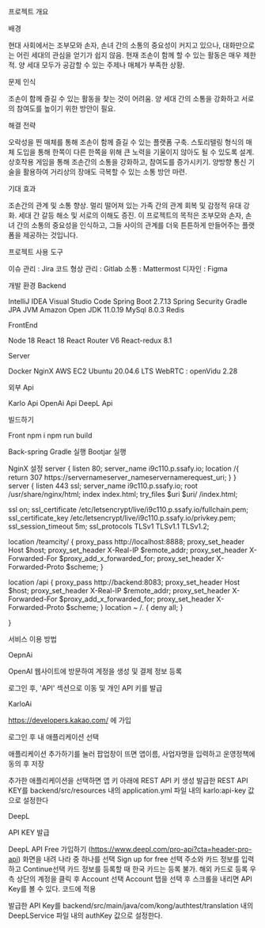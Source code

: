 프로젝트 개요

배경

현대 사회에서는 조부모와 손자, 손녀 간의 소통의 중요성이 커지고 있으나,
대화만으로는 어린 세대의 관심을 얻기가 쉽지 않음.
현재 조손이 함께 할 수 있는 활동은 매우 제한적.
양 세대 모두가 공감할 수 있는 주제나 매체가 부족한 상황.

문제 인식

조손이 함께 즐길 수 있는 활동을 찾는 것이 어려움.
양 세대 간의 소통을 강화하고 서로의 참여도를 높이기 위한 방안이 필요.

해결 전략

오락성을 띈 매체를 통해 조손이 함께 즐길 수 있는 플랫폼 구축.
스토리텔링 형식의 매체 도입을 통해 한쪽이 다른 한쪽을 위해 큰 노력을 기울이지 않아도
될 수 있도록 설계.
상호작용 게임을 통해 조손간의 소통을 강화하고, 참여도를 증가시키기.
양방향 통신 기술을 활용하여 거리상의 장애도 극복할 수 있는 소통 방안 마련.

기대 효과

조손간의 관계 및 소통 향상.
멀리 떨어져 있는 가족 간의 관계 회복 및 감정적 유대 강화.
세대 간 갈등 해소 및 서로의 이해도 증진.
이 프로젝트의 목적은 조부모와 손자, 손녀 간의 소통의 중요성을 인식하고,
그들 사이의 관계를 더욱  튼튼하게 만들어주는 플랫폼을 제공하는 것입니다.


프로젝트 사용 도구

이슈 관리 : Jira
코드 형상 관리 : Gitlab
소통 : Mattermost
디자인 : Figma



개발 환경
Backend

IntelliJ IDEA
Visual Studio Code
Spring Boot 2.7.13
Spring Security
Gradle
JPA
JVM Amazon Open JDK 11.0.19
MySql 8.0.3
Redis

FrontEnd

Node 18
React 18
React Router V6
React-redux 8.1

Server

Docker
NginX
AWS EC2 Ubuntu 20.04.6 LTS
WebRTC : openVidu 2.28

외부 Api

Karlo Api
OpenAi Api
DeepL Api



빌드하기


Front
npm i
npm run build


Back-spring
Gradle 실행
Bootjar 실행


NginX 설정
server {
listen 80;
server_name i9c110.p.ssafy.io;
location /{
return 307 https://servernameserver_nameservern​amerequest_uri;
}
}
server {
listen 443 ssl;
server_name i9c110.p.ssafy.io;
root /usr/share/nginx/html;
index index.html;
try_files $uri $uri/ /index.html;

  ssl     on;
  ssl_certificate /etc/letsencrypt/live/i9c110.p.ssafy.io/fullchain.pem;
  ssl_certificate_key /etc/letsencrypt/live/i9c110.p.ssafy.io/privkey.pem;
  ssl_session_timeout 5m;
  ssl_protocols TLSv1 TLSv1.1 TLSv1.2;

  location /teamcity/ {
      proxy_pass http://localhost:8888;
      proxy_set_header Host $host;
      proxy_set_header X-Real-IP $remote_addr;
      proxy_set_header X-Forwarded-For $proxy_add_x_forwarded_for;
      proxy_set_header X-Forwarded-Proto $scheme;
  }

  location /api {
      proxy_pass http://backend:8083;
      proxy_set_header Host $host;
      proxy_set_header X-Real-IP $remote_addr;
      proxy_set_header X-Forwarded-For $proxy_add_x_forwarded_for;
      proxy_set_header X-Forwarded-Proto $scheme;
  }
  location ~ /\. {
      deny all;
  }


}




서비스 이용 방법


OepnAi


OpenAI 웹사이트에 방문하여 계정을 생성 및 결제 정보 등록


로그인 후, 'API' 섹션으로 이동 및 개인 API 키를 발급




KarloAi


https://developers.kakao.com/ 에 가입


로그인 후 내 애플리케이션 선택


애플리케이션 추가하기를 눌러 팝업창이 뜨면 앱이름, 사업자명을 입력하고 운영정책에 동의 후 저장


추가한 애플리케이션을 선택하면 앱 키 아래에 REST API 키 생성
발급한 REST API KEY를 backend/src/resources 내의
application.yml 파일 내의 karlo:api-key 값으로 설정한다




DeepL


API KEY 발급


DeepL API Free 가입하기 (https://www.deepl.com/pro-api?cta=header-pro-api)
화면을 내려 나라 중 하나를 선택
Sign up for free 선택
주소와 카드 정보를 입력하고 Continue선택
카드 정보를 등록할 때 한국 카드는 등록 불가. 해외 카드로 등록
우측 상단의 계정을 클릭 후 Account 선택
Account 탭을 선택 후 스크롤을 내리면 API Key를 볼 수 있다.
코드에 적용


발급한 API Key를 backend/src/main/java/com/kong/authtest/translation
내의 DeepLService 파일 내의 authKey 값으로 설정한다.
